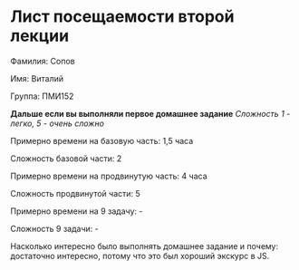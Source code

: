 # Лист посещаемости второй лекции

Фамилия: Сопов

Имя: Виталий

Группа: ПМИ152

**Дальше если вы выполняли первое домашнее задание**
*Сложность 1 - легко, 5 - очень сложно*

Примерно времени на базовую часть: 1,5 часа

Сложность базовой части: 2

Примерно времени на продвинутую часть: 4 часа

Сложность продвинутой части: 5

Примерно времени на 9 задачу: - 

Сложность 9 задачи: - 

Насколько интересно было выполнять домашнее задание и почему: достаточно интересно, потому что это был хороший экскурс в JS.
